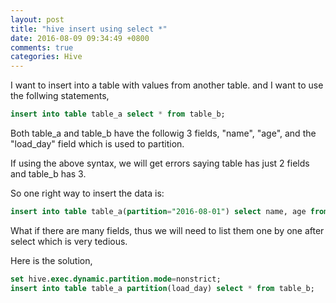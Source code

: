 ```yaml
---
layout: post
title: "hive insert using select *"
date: 2016-08-09 09:34:49 +0800
comments: true
categories: Hive
---
```

I want to insert into a table with values from another table. and I want to use the follwing statements,


```sql
insert into table table_a select * from table_b;
```

Both table_a and table_b have the followig 3 fields, "name", "age", and the "load_day" field which is used to partition.

If using the above syntax, we will get errors saying table has just 2 fields and table_b has 3.

So one right way to insert the data is:

```sql
insert into table table_a(partition="2016-08-01") select name, age from table_b where load_day = "2016-08-01"
```

What if there are many fields, thus we will need to list them one by one after select which is very tedious.

Here is the solution,

```sql
set hive.exec.dynamic.partition.mode=nonstrict;
insert into table table_a partition(load_day) select * from table_b;
```